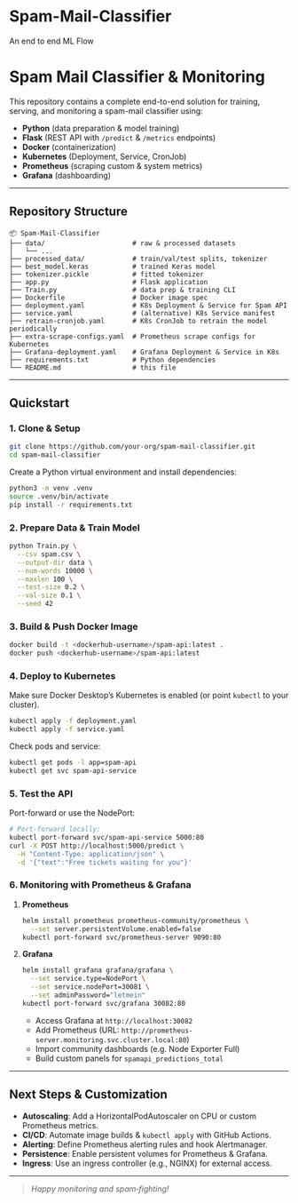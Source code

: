 # Spam-Mail-Classifier
An end to end ML Flow

# Spam Mail Classifier & Monitoring

This repository contains a complete end-to-end solution for training, serving, and monitoring a spam-mail classifier using:

* **Python** (data preparation & model training)
* **Flask** (REST API with `/predict` & `/metrics` endpoints)
* **Docker** (containerization)
* **Kubernetes** (Deployment, Service, CronJob)
* **Prometheus** (scraping custom & system metrics)
* **Grafana** (dashboarding)

---

## Repository Structure

```plain
📦 Spam-Mail-Classifier
├── data/                      # raw & processed datasets
│   └── ...
├── processed_data/            # train/val/test splits, tokenizer
├── best_model.keras           # trained Keras model
├── tokenizer.pickle           # fitted tokenizer
├── app.py                     # Flask application
├── Train.py                   # data prep & training CLI
├── Dockerfile                 # Docker image spec
├── deployment.yaml            # K8s Deployment & Service for Spam API
├── service.yaml               # (alternative) K8s Service manifest
├── retrain-cronjob.yaml       # K8s CronJob to retrain the model periodically
├── extra-scrape-configs.yaml  # Prometheus scrape configs for Kubernetes
├── Grafana-deployment.yaml    # Grafana Deployment & Service in K8s
├── requirements.txt           # Python dependencies
└── README.md                  # this file
```

---

## Quickstart

### 1. Clone & Setup

```bash
git clone https://github.com/your-org/spam-mail-classifier.git
cd spam-mail-classifier
```

Create a Python virtual environment and install dependencies:

```bash
python3 -m venv .venv
source .venv/bin/activate
pip install -r requirements.txt
```

### 2. Prepare Data & Train Model

```bash
python Train.py \
  --csv spam.csv \
  --output-dir data \
  --num-words 10000 \
  --maxlen 100 \
  --test-size 0.2 \
  --val-size 0.1 \
  --seed 42
```

### 3. Build & Push Docker Image

```bash
docker build -t <dockerhub-username>/spam-api:latest .
docker push <dockerhub-username>/spam-api:latest
```

### 4. Deploy to Kubernetes

Make sure Docker Desktop’s Kubernetes is enabled (or point `kubectl` to your cluster).

```bash
kubectl apply -f deployment.yaml
kubectl apply -f service.yaml
```

Check pods and service:

```bash
kubectl get pods -l app=spam-api
kubectl get svc spam-api-service
```

### 5. Test the API

Port-forward or use the NodePort:

```bash
# Port-forward locally:
kubectl port-forward svc/spam-api-service 5000:80
curl -X POST http://localhost:5000/predict \
  -H "Content-Type: application/json" \
  -d '{"text":"Free tickets waiting for you"}'
```

### 6. Monitoring with Prometheus & Grafana

1. **Prometheus**

   ```bash
   helm install prometheus prometheus-community/prometheus \
     --set server.persistentVolume.enabled=false
   kubectl port-forward svc/prometheus-server 9090:80
   ```

2. **Grafana**

   ```bash
   helm install grafana grafana/grafana \
     --set service.type=NodePort \
     --set service.nodePort=30081 \
     --set adminPassword="letmein"
   kubectl port-forward svc/grafana 30082:80
   ```

   * Access Grafana at `http://localhost:30082`
   * Add Prometheus (URL: `http://prometheus-server.monitoring.svc.cluster.local:80`)
   * Import community dashboards (e.g. Node Exporter Full)
   * Build custom panels for `spamapi_predictions_total`

---

## Next Steps & Customization

* **Autoscaling**: Add a HorizontalPodAutoscaler on CPU or custom Prometheus metrics.
* **CI/CD**: Automate image builds & `kubectl apply` with GitHub Actions.
* **Alerting**: Define Prometheus alerting rules and hook Alertmanager.
* **Persistence**: Enable persistent volumes for Prometheus & Grafana.
* **Ingress**: Use an ingress controller (e.g., NGINX) for external access.

---

> *Happy monitoring and spam‑fighting!*
